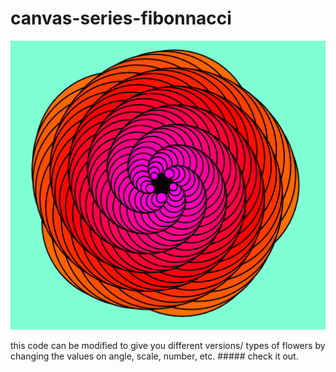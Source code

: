 # canvas-series-fibonnacci
<p align="center">
  <img src="https://github.com/Levi-Chinecherem/canvas-series-fibonnacci/blob/master/preview.PNG?raw=true" width="1000">
</p>
this code can be modified to give you different versions/ types of flowers by changing the values on
angle, scale, number, etc.
##### check it out.
